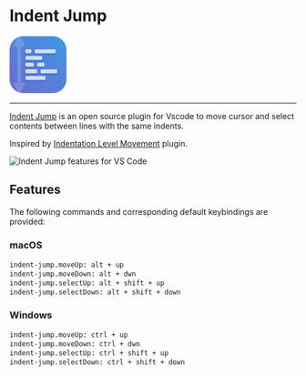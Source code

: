 # Indent Jump

<!-- <p>
  <a href="https://marketplace.visualstudio.com/items?itemName=softwaredotcom.indent-jump-vscode">
    <img alt="Indent Jump in the VS Code Marketplace" src="https://vsmarketplacebadge.apphb.com/version-short/softwaredotcom.indent-jump-vscode.svg?style=flat-square&color=00b4ee&label=marketplace">
  </a>
  <a href="https://marketplace.visualstudio.com/items?itemName=softwaredotcom.indent-jump-vscode">
    <img alt="Indent Jump Installs" src="https://vsmarketplacebadge.apphb.com/installs-short/softwaredotcom.indent-jump-vscode.svg?style=flat-square&color=00b4ee">
  </a>
  <a href="https://marketplace.visualstudio.com/items?itemName=softwaredotcom.indent-jump-vscode">
    <img alt="Indent Jump Rating" src="https://vsmarketplacebadge.apphb.com/rating-short/softwaredotcom.indent-jump-vscode.svg?style=flat-square&color=00b4ee">
  </a>
</p> -->

<p><img src="images/indent-jump-icon.png" width="100px" alt="Indent Jump Vscode"></p>

---

[Indent Jump](https://marketplace.visualstudio.com/items?itemName=aPinix.indent-jump) is an open source plugin for Vscode to move cursor and select contents between lines with the same indents.

Inspired by [Indentation Level Movement](https://github.com/kaiwood/vscode-indentation-level-movement) plugin.

![Indent Jump features for VS Code](images/indent-jump.gif)

## Features

The following commands and corresponding default keybindings are provided:

### **macOS**

```text
indent-jump.moveUp: alt + up
indent-jump.moveDown: alt + dwn
indent-jump.selectUp: alt + shift + up
indent-jump.selectDown: alt + shift + down
```

### **Windows**

```text
indent-jump.moveUp: ctrl + up
indent-jump.moveDown: ctrl + dwn
indent-jump.selectUp: ctrl + shift + up
indent-jump.selectDown: ctrl + shift + down
```
